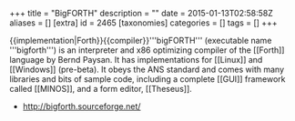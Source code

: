 +++
title = "BigFORTH"
description = ""
date = 2015-01-13T02:58:58Z
aliases = []
[extra]
id = 2465
[taxonomies]
categories = []
tags = []
+++

{{implementation|Forth}}{{compiler}}'''bigFORTH''' (executable name '''bigforth''') is an interpreter and x86 optimizing compiler of the [[Forth]] language by Bernd Paysan. It has implementations for [[Linux]] and [[Windows]] (pre-beta). It obeys the ANS standard and comes with many libraries and bits of sample code, including a complete [[GUI]] framework called [[MINOS]], and a form editor, [[Theseus]].

* http://bigforth.sourceforge.net/
